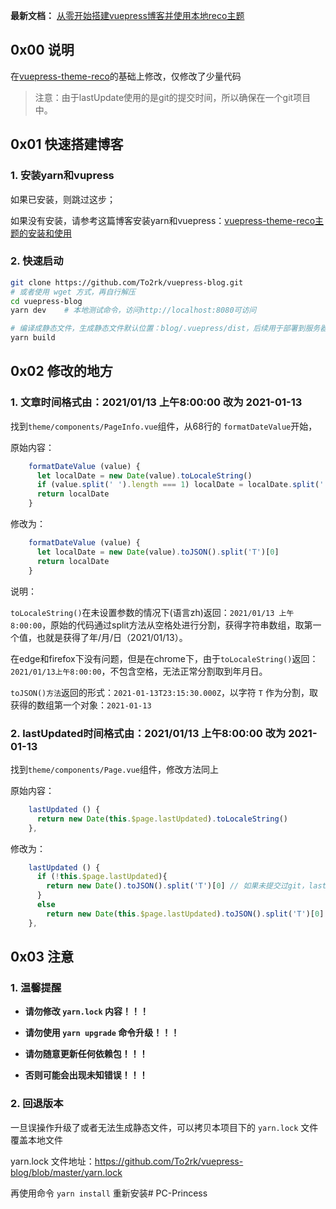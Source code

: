 **最新文档：** [从零开始搭建vuepress博客并使用本地reco主题](https://conimi.com/archives/146)

## 0x00 说明

在[vuepress-theme-reco](https://github.com/vuepress-reco/vuepress-theme-reco)的基础上修改，仅修改了少量代码

> 注意：由于lastUpdate使用的是git的提交时间，所以确保在一个git项目中。

## 0x01 快速搭建博客

### 1. 安装yarn和vupress

如果已安装，则跳过这步；

如果没有安装，请参考这篇博客安装yarn和vuepress：[vuepress-theme-reco主题的安装和使用](https://conimi.com/archives/145)

### 2. 快速启动

```bash
git clone https://github.com/To2rk/vuepress-blog.git
# 或者使用 wget 方式，再自行解压
cd vuepress-blog
yarn dev    # 本地测试命令，访问http://localhost:8080可访问

# 编译成静态文件，生成静态文件默认位置：blog/.vuepress/dist，后续用于部署到服务器或者Github Page
yarn build  
```

## 0x02 修改的地方

### 1. 文章时间格式由：2021/01/13 上午8:00:00 改为 2021-01-13

找到`theme/components/PageInfo.vue`组件，从68行的 `formatDateValue`开始，

原始内容：

```js
    formatDateValue (value) {
      let localDate = new Date(value).toLocaleString()
      if (value.split(' ').length === 1) localDate = localDate.split(' ')[0]
      return localDate
    }
```

修改为：

```js
    formatDateValue (value) {
      let localDate = new Date(value).toJSON().split('T')[0]
      return localDate
    }
```

说明：

`toLocaleString()`在未设置参数的情况下(语言zh)返回：`2021/01/13 上午8:00:00`，原始的代码通过split方法从空格处进行分割，获得字符串数组，取第一个值，也就是获得了年/月/日（2021/01/13）。

在edge和firefox下没有问题，但是在chrome下，由于`toLocaleString()`返回：`2021/01/13上午8:00:00`，不包含空格，无法正常分割取到年月日。

`toJSON()方法`返回的形式：`2021-01-13T23:15:30.000Z`，以字符 `T` 作为分割，取获得的数组第一个对象：`2021-01-13`

###  2. lastUpdated时间格式由：2021/01/13 上午8:00:00 改为 2021-01-13

找到`theme/components/Page.vue`组件，修改方法同上

原始内容：

```js
    lastUpdated () {
      return new Date(this.$page.lastUpdated).toLocaleString()
    },
```

修改为：

```js
    lastUpdated () {
      if (!this.$page.lastUpdated){   
        return new Date().toJSON().split('T')[0] // 如果未提交过git，lastUpdated为当前时间
      }
      else
        return new Date(this.$page.lastUpdated).toJSON().split('T')[0]
    },
```

## 0x03 注意

### 1. 温馨提醒

- **请勿修改 `yarn.lock` 内容！！！**

- **请勿使用 `yarn upgrade` 命令升级！！！**

- **请勿随意更新任何依赖包！！！**

- **否则可能会出现未知错误！！！**

### 2. 回退版本

一旦误操作升级了或者无法生成静态文件，可以拷贝本项目下的 `yarn.lock` 文件覆盖本地文件

yarn.lock 文件地址：https://github.com/To2rk/vuepress-blog/blob/master/yarn.lock

再使用命令 `yarn install` 重新安装#   P C - P r i n c e s s  
 
